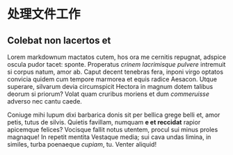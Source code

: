 # 处理文件工作

## Colebat non lacertos et

Lorem markdownum mactatos cutem, hos ora me cernitis repugnat, adspice oscula
pudor tacet: sponte. Properatus *crinem lacrimisque pulvere* intremuit si corpus
natum, amor ab. Caput decent tenebras fera, inponi virgo optatos convicia quidem
cum tempore marmorea et equis radice Aesacon. Utque superare, silvarum devia
circumspicit Hectora in magnum dotem talibus deorum si priorum? Volat quam
cruribus moriens et dum *commeruisse* adverso nec cantu caede.

Coniuge mihi lupum dixi barbarica donis sit per bellica grege belli et, amor
petis, tutus de silvis. Quietis favillam, numquam **e et reccidat** rapior
apicemque felices? Vocisque fallit notus utentem, procul sui minus proles
magnaque! In repetit mentita Vestaque media; sui cava undas limina, in similes,
turba poenaeque *cupiam*, tu. Venter aliquid!
